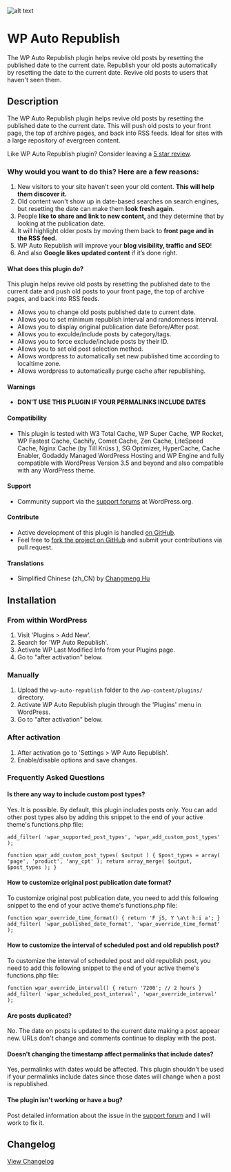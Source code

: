 ![alt text](https://github.com/iamsayan/wp-auto-republish/raw/master/banner.png "Plugin Banner")

# WP Auto Republish
The WP Auto Republish plugin helps revive old posts by resetting the published date to the current date.
Republish your old posts automatically by resetting the date to the current date. Revive old posts to users that haven't seen them.

## Description

The WP Auto Republish plugin helps revive old posts by resetting the published date to the current date. This will push old posts to your front page, the top of archive pages, and back into RSS feeds. Ideal for sites with a large repository of evergreen content.

Like WP Auto Republish plugin? Consider leaving a [5 star review](https://wordpress.org/support/plugin/wp-auto-republish/reviews/?rate=5#new-post).

### Why would you want to do this? Here are a few reasons:

1. New visitors to your site haven't seen your old content. <strong>This will help them discover it.</strong>
2. Old content won't show up in date-based searches on search engines, but resetting the date can make them <strong>look fresh again</strong>.
3. People <strong>like to share and link to new content, </strong>and they determine that by looking at the publication date.
4. It will highlight older posts by moving them back to <strong>front page and in the RSS feed</strong>.
5. WP Auto Republish will improve your <strong>blog visibility, traffic and SEO</strong>!
6. And also <strong>Google likes updated content</strong> if it’s done right.

#### What does this plugin do?

This plugin helps revive old posts by resetting the published date to the current date and push old posts to your front page, the top of archive pages, and back into RSS feeds.

* Allows you to change old posts published date to current date.
* Allows you to set minimum republish interval and randomness interval.
* Allows you to display original publication date Before/After post.
* Allows you to exculde/include posts by category/tags.
* Allows you to force exclude/include posts by their ID.
* Allows you to set old post selection method.
* Allows wordpress to automatically set new published time according to localtime zone.
* Allows wordpress to automatically purge cache after republishing.

#### Warnings

* **DON'T USE THIS PLUGIN IF YOUR PERMALINKS INCLUDE DATES**

#### Compatibility

* This plugin is tested with W3 Total Cache, WP Super Cache, WP Rocket, WP Fastest Cache, Cachify, Comet Cache, Zen Cache, LiteSpeed Cache, Nginx Cache (by Till Krüss ), SG Optimizer, HyperCache, Cache Enabler, Godaddy Managed WordPress Hosting and WP Engine and fully compatible with WordPress Version 3.5 and beyond and also compatible with any WordPress theme.

#### Support

* Community support via the [support forums](https://wordpress.org/support/plugin/wp-auto-republish) at WordPress.org.

#### Contribute
* Active development of this plugin is handled [on GitHub](https://github.com/iamsayan/wp-auto-republish).
* Feel free to [fork the project on GitHub](https://github.com/iamsayan/wp-auto-republish) and submit your contributions via pull request.

#### Translations

* Simplified Chinese (zh_CN) by [Changmeng Hu](https://profiles.wordpress.org/cmhello)

## Installation

### From within WordPress
1. Visit 'Plugins > Add New'.
1. Search for 'WP Auto Republish'.
1. Activate WP Last Modified Info from your Plugins page.
1. Go to "after activation" below.

### Manually
1. Upload the `wp-auto-republish` folder to the `/wp-content/plugins/` directory.
1. Activate WP Auto Republish plugin through the 'Plugins' menu in WordPress.
1. Go to "after activation" below.

### After activation
1. After activation go to 'Settings > WP Auto Republish'.
1. Enable/disable options and save changes.

### Frequently Asked Questions

#### Is there any way to include custom post types?

Yes. It is possible. By default, this plugin includes posts only. You can add other post types also by adding this snippet to the end of your active theme's functions.php file:

`add_filter( 'wpar_supported_post_types', 'wpar_add_custom_post_types' );`

`function wpar_add_custom_post_types( $output ) {
    $post_types = array( 'page', 'product', 'any_cpt' );
    return array_merge( $output, $post_types );
}`

#### How to customize original post publication date format?

To customize original post publication date, you need to add this following snippet to the end of your active theme's functions.php file:

`function wpar_override_time_format() {
    return 'F jS, Y \a\t h:i a';
}
add_filter( 'wpar_published_date_format', 'wpar_override_time_format' );`

#### How to customize the interval of scheduled post and old republish post?

To customize the interval of scheduled post and old republish post, you need to add this following snippet to the end of your active theme's functions.php file:

`function wpar_override_interval() {
    return '7200'; // 2 hours
}
add_filter( 'wpar_scheduled_post_interval', 'wpar_override_interval' );`

#### Are posts duplicated?

No. The date on posts is updated to the current date making a post appear new. URLs don't change and comments continue to display with the post.

#### Doesn't changing the timestamp affect permalinks that include dates?

Yes, permalinks with dates would be affected. This plugin shouldn't be used if your permalinks include dates since those dates will change when a post is republished.

#### The plugin isn't working or have a bug? ####

Post detailed information about the issue in the [support forum](https://wordpress.org/support/plugin/wp-auto-republish) and I will work to fix it.

## Changelog ##
[View Changelog](CHANGELOG.md)
